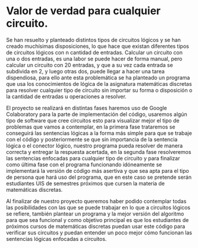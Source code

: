# Valor de verdad para cualquier circuito.
Se han resuelto y planteado distintos tipos de circuitos lógicos y se han creado muchísimas disposiciones, lo que hace que existan diferentes tipos de circuitos lógicos con n cantidad de entradas. Calcular un circuito con una o dos entradas, es una labor se puede hacer de forma manual, pero calcular un circuito con 20 entradas, y que a su vez cada entrada se subdivida en 2, y luego otras dos, puede llegar a hacer una tarea dispendiosa, para ello ante esta problemática se ha planteado un programa que usa los conocimientos de lógica de la asignatura matemáticas discretas para resolver cualquier tipo de circuito sin importar su forma o disposición o la cantidad de entradas u operaciones a resolver.

El proyecto se realizará en distintas fases haremos uso de Google Colaboratory para la parte de implementación del código, usaremos algún tipo de software que cree circuitos esto para visualizar mejor el tipo de problemas que vamos a contemplar, en la primera fase trataremos se conseguirá las sentencias lógicas a la forma más simple para que se trabaje con el código y posteriormente se  que sin importancia de la sentencia lógica o el conector lógico, nuestro programa pueda resolver de manera correcta y entregar la respuesta acertada, en la segunda fase resolveremos las sentencias enfocadas para cualquier tipo de circuito y para finalizar como última fase con el programa funcionando idóneamente se implementará la versión de código más asertiva y que sea apta para el tipo de persona que hará uso del programa, que en este caso se pretende serán estudiantes UIS de semestres próximos que cursen la materia de matemáticas discretas.

Al finalizar de nuestro proyecto queremos haber podido contemplar todas las posibilidades con las que se puede trabajar en lo que a circuitos lógicos se refiere, también plantear un programa y la mejor versión del algoritmo para que sea funcional y como objetivo principal es que los estudiantes de próximos cursos de matemáticas discretas puedan usar este código para verificar sus circuitos y puedan entender un poco mejor cómo funcionan las sentencias lógicas enfocadas a circuitos.

